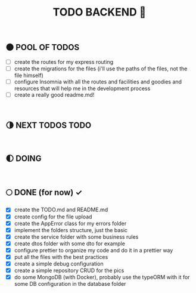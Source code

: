 <div align="center">

  # TODO BACKEND :milky_way:

</div>

</br>


## :new_moon: POOL OF TODOS

* [ ] create the routes for my express routing
* [ ] create the migrations for the files (i'll use the paths of the files, not the file himself)
* [ ] configure Insomnia with all the routes and facilities and goodies and resources that will help me in the development process
* [ ] create a really good readme.md!

</br>

## :last_quarter_moon: NEXT TODOS TODO

</br>

## :first_quarter_moon: DOING 

</br>

## :full_moon: DONE (for now) ✓

* [x] create the TODO.md and README.md
* [x] create config for the file upload
* [x] create the AppError class for my errors folder
* [x] implement the folders structure, just the basic
* [x] create the service folder with some business rules
* [x] create dtos folder with some dto for example
* [x] configure prettier to organize my code and do it in a prettier way
* [x] put all the files with the best practices
* [x] create a simple debug configuration
* [x] create a simple repository CRUD for the pics
* [x] do some MongoDB (with Docker), probably use the typeORM with it for some DB configuration in the database folder

</br>

